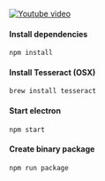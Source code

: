[![Youtube video](https://cloud.githubusercontent.com/assets/209966/16709757/14502466-461a-11e6-86e5-07152ef65544.gif)](https://youtu.be/rOl0CkLPr8Y)

#### Install dependencies
```
npm install
```

#### Install Tesseract (OSX)
```
brew install tesseract
```

#### Start electron
```
npm start
```

#### Create binary package
```
npm run package
```
